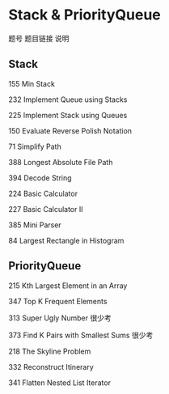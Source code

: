 # Stack & PriorityQueue

题号	题目链接	说明

## Stack

155	Min Stack

232	Implement Queue using Stacks

225	Implement Stack using Queues

150	Evaluate Reverse Polish Notation

71	Simplify Path

388	Longest Absolute File Path

394	Decode String

224	Basic Calculator

227	Basic Calculator II

385	Mini Parser

84	Largest Rectangle in Histogram

## PriorityQueue

215	Kth Largest Element in an Array

347	Top K Frequent Elements

313	Super Ugly Number 	很少考

373	Find K Pairs with Smallest Sums 	很少考

218	The Skyline Problem

332	Reconstruct Itinerary

341	Flatten Nested List Iterator
